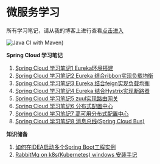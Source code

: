 # 微服务学习

所有学习笔记，请从我的博客上进行查看[点击进入][11]

![Java CI with Maven](https://github.com/chengs2035/blog2/workflows/Maven%E7%BC%96%E8%AF%91/badge.svg))



**Spring Cloud 学习笔记**
 1. [Spring Cloud 学习笔记1 Eureka环境搭建][1]
 2. [Spring Cloud 学习笔记2 Eureka 结合ribbon实现负载均衡][2]
 3. [Spring Cloud 学习笔记3 Eureka 结合feign实现负载均衡][3]
 4. [Spring Cloud 学习笔记4 Eureka 结合Hystrix实现断路器][4]
 5. [Spring Cloud 学习笔记5 zuul实现路由网关][6]
 6. [Spring Cloud 学习笔记6 分布式配置中心][7]
 7. [Spring Cloud 学习笔记7 高可用分布式配置中心][8]
 8. [Spring Cloud 学习笔记8 消息总线(Spring Cloud Bus)][9]

**知识储备**
 1. [如何在IDEA启动多个Spring Boot工程实例][5]
 2. [RabbitMq on k8s(Kubernetes) windows 安装手记][10]


  [1]: https://www.djc8.cn/archives/spring-cloud-learning-note-1.html
  [2]: https://www.djc8.cn/archives/spring-cloud-learning-note-2-eureka-and-ribbon-to-achieve-load-balancing.html
  [3]: https://www.djc8.cn/archives/spring-cloud-learning-note-3-eureka-and-feign-to-realize-load-balancing.html
  [4]: https://www.djc8.cn/archives/spring-cloud-learning-notes-4-eureka-combined-with-hystrix-to-realize-circuit-breaker.html
  [5]: https://www.djc8.cn/archives/how-to-start-multiple-spring-boot-project-instances-in-idea.html
  [6]: https://www.djc8.cn/archives/spring-cloud-learning-notes-5-zuul-implementation-of-routing-gateway.html
  [7]: https://www.djc8.cn/archives/spring-cloud-learning-notes-6-distributed-configuration-center.html
  [8]: https://www.djc8.cn/archives/spring-cloud-learning-notes-7-high-availability-distributed-configuration-center.html
  [9]: https://djc8.cn/archives/spring-cloud-learning-notes-8-message-bus.html
  [10]: https://djc8.cn/archives/installation-notes-of-rabbitmq-on-k8s-kubernetes-windows.html
[11]:https://www.djc8.cn/mirror-server.html


